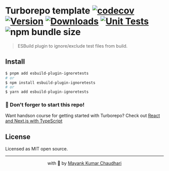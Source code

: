 # Turborepo template [![codecov](https://codecov.io/gh/mayank1513/esbuild-plugin-ignoretests/graph/badge.svg?token=8LX1NLNVRV)](https://codecov.io/gh/mayank1513/esbuild-plugin-ignoretests) [![Version](https://img.shields.io/npm/v/esbuild-plugin-ignoretests.svg?colorB=green)](https://www.npmjs.com/package/esbuild-plugin-ignoretests) [![Downloads](https://img.jsdelivr.com/img.shields.io/npm/dt/esbuild-plugin-ignoretests.svg)](https://www.npmjs.com/package/esbuild-plugin-ignoretests) [![Unit Tests](https://github.com/mayank1513/esbuild-plugin-ignoretests/actions/workflows/test.yml/badge.svg)](https://github.com/mayank1513/esbuild-plugin-ignoretests/actions/workflows/test.yml) ![npm bundle size](https://img.shields.io/bundlephobia/minzip/esbuild-plugin-ignoretests)

> ESBuild plugin to ignore/exclude test files from build.

## Install

```bash
$ pnpm add esbuild-plugin-ignoretests
# or
$ npm install esbuild-plugin-ignoretests
# or
$ yarn add esbuild-plugin-ignoretests
```

### 🤩 Don't forger to start this repo!

Want handson course for getting started with Turborepo? Check out [React and Next.js with TypeScript](https://www.udemy.com/course/react-and-next-js-with-typescript/?referralCode=7202184A1E57C3DCA8B2)

## License

Licensed as MIT open source.

<hr />

<p align="center" style="text-align:center">with 💖 by <a href="https://mayank-chaudhari.vercel.app" target="_blank">Mayank Kumar Chaudhari</a></p>
